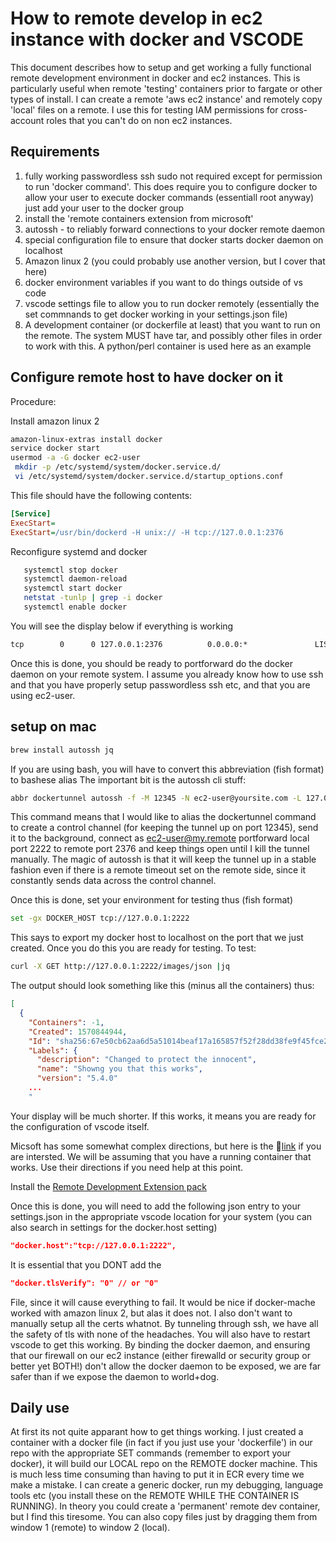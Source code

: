 # How to remote develop in ec2 instance with docker and VSCODE

This document describes how to setup and get working a fully functional remote development environment in docker and ec2 instances. This is particularly useful when remote 'testing' containers prior to fargate or other types of install. I can create a remote 'aws ec2  instance' and remotely copy 'local' files on a remote. I use this for testing IAM permissions for cross-account roles that you can't do on non ec2 instances.

## Requirements

1. fully working passwordless ssh sudo not required except for permission to run 'docker command'. This does require you to configure docker to allow your user to execute docker commands (essentiall root anyway) just add your user to the docker group
2. install the 'remote containers extension from microsoft'
3. autossh - to reliably forward connections to your docker remote daemon
4. special configuration file to ensure that docker starts docker daemon on localhost 
5. Amazon linux 2 (you could probably use another version, but I cover that here)
6. docker environment variables if you want to do things outside of vs code
7. vscode settings file to allow you to run docker remotely (essentially the set commnands to get docker working in your settings.json file)
8. A development container (or dockerfile at least) that you want to run on the remote. The system MUST have tar, and possibly other files in order to work with this. A python/perl container is used here as an example

## Configure remote host to have docker on it

Procedure:

Install amazon linux 2
```bash
amazon-linux-extras install docker
service docker start
usermod -a -G docker ec2-user
 mkdir -p /etc/systemd/system/docker.service.d/
 vi /etc/systemd/system/docker.service.d/startup_options.conf
```
This file should have the following contents:

```ini
[Service]
ExecStart=
ExecStart=/usr/bin/dockerd -H unix:// -H tcp://127.0.0.1:2376
```
Reconfigure systemd and docker

```bash
   systemctl stop docker
   systemctl daemon-reload
   systemctl start docker
   netstat -tunlp | grep -i docker
   systemctl enable docker
```

You will see the display below if everything is working

```html
tcp        0      0 127.0.0.1:2376          0.0.0.0:*               LISTEN      12791/dockerd  
```

Once this is done, you should be ready to portforward do the docker daemon on your remote system. I assume you already know how to use ssh and that you have properly setup passwordless ssh etc, and that you are using ec2-user.

## setup on mac

```bash
brew install autossh jq
```

If you are using bash, you will have to convert this abbreviation (fish format) to bashese alias The important bit is the autossh cli stuff:

```bash
abbr dockertunnel autossh -f -M 12345 -N ec2-user@yoursite.com -L 127.0.0.1:2222:127.0.0.1:2376
```

This command means that I would like to alias the dockertunnel command to create a control channel (for keeping the tunnel up on port 12345), send it to the background, connect as ec2-user@my.remote portforward local port 2222 to remote port 2376 and keep things open until I kill the tunnel manually. The magic of autossh is that it will keep the tunnel up in a stable fashion even if there is a remote timeout set on the remote side, since it constantly sends data across the control channel.

Once this is done, set your environment for testing thus (fish format)

```bash
set -gx DOCKER_HOST tcp://127.0.0.1:2222
```

This says to export my docker host to localhost on the port that we just created. Once you do this you are ready for testing. To test:

```bash
curl -X GET http://127.0.0.1:2222/images/json |jq
```

The output should look something like this (minus all the containers) thus:

```json
[
  {
    "Containers": -1,
    "Created": 1570844944,
    "Id": "sha256:67e50cb62aa6d5a51014beaf17a165857f52f28dd38fe9f45fce2b4a26c1d6ef",
    "Labels": {
      "description": "Changed to protect the innocent",
      "name": "Showng you that this works",
      "version": "5.4.0"
    ...
    "
```

Your display will be much shorter. If this works, it means you are ready for the configuration of vscode itself.

Micsoft has some somewhat complex directions, but here is the [link](https://code.visualstudio.com/docs/remote/containers) if you are intersted. We will be assuming that you have a running container that works. Use their directions if you need help at this point. 

Install the [Remote Development Extension pack](https://aka.ms/vscode-remote/download/extension)

Once this is done, you will need to add the following json entry to your settings.json in the appropriate vscode location for your system (you can also search in settings for the docker.host setting)

```json
"docker.host":"tcp://127.0.0.1:2222",
```

It is essential that you DONT add the

```json
"docker.tlsVerify": "0" // or "0"
```

File, since it will cause everything to fail. It would be nice if docker-mache worked with amazon linux 2, but alas it does not. I also don't want to manually setup all the certs whatnot. By tunneling through ssh, we have all the safety of tls with none of the headaches. You will also have to restart vscode to get this working.  By binding the docker daemon, and ensuring that our firewall on our ec2 instance (either firewalld or security group or better yet BOTH!) don't allow the docker daemon to be exposed, we are far safer than if we expose the daemon to world+dog.

## Daily use

At first its not quite apparant how to get things working.  I just created a container with a docker file (in fact if you just use your 'dockerfile') in our repo with the appropriate SET commands (remember to export your docker), it will build our LOCAL repo on the REMOTE docker machine. This is much less time consuming than having to put it in ECR every time we make a mistake. I can create a generic docker, run my debugging, language tools etc (you install these on the REMOTE WHILE THE CONTAINER IS RUNNING). In theory you could create a 'permanent' remote dev container, but I find this tiresome. You can also copy files just by dragging them from window 1 (remote) to window 2 (local).

